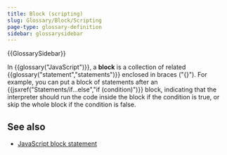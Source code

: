 ```yaml
---
title: Block (scripting)
slug: Glossary/Block/Scripting
page-type: glossary-definition
sidebar: glossarysidebar
---
```


{{GlossarySidebar}}

In {{glossary("JavaScript")}}, a **block** is a collection of related {{glossary("statement","statements")}} enclosed in braces ("{}"). For example, you can put a block of statements after an {{jsxref("Statements/if...else","if (condition)")}} block, indicating that the interpreter should run the code inside the block if the condition is true, or skip the whole block if the condition is false.

## See also

- [JavaScript block statement](/en-US/docs/Web/JavaScript/Reference/Statements/block)
